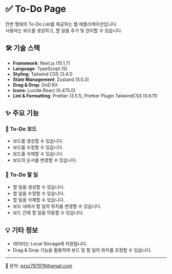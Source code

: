 # ✅ To-Do Page

칸반 형태의 To-Do List를 제공하는 웹 애플리케이션입니다. <br />
사용자는 보드를 생성하고, 할 일을 추가 및 관리할 수 있습니다.

## 🛠 기술 스택

- **Framework**: Next.js (15.1.7)
- **Language**: TypeScript (5)
- **Styling**: Tailwind CSS (3.4.1)
- **State Management**: Zustand (5.0.3)
- **Drag & Drop**: DnD Kit
- **Icons**: Lucide React (0.475.0)
- **Lint & Formatting**: Prettier (3.5.1), Prettier Plugin TailwindCSS (0.6.11)

## ✨ 주요 기능

### 📌 To-Do 보드

- 보드를 생성할 수 있습니다.
- 보드를 수정할 수 있습니다.
- 보드를 삭제할 수 있습니다.
- 보드의 순서를 변경할 수 있습니다.

### 📝 To-Do 할 일

- 할 일을 생성할 수 있습니다.
- 할 일을 수정할 수 있습니다.
- 할 일을 삭제할 수 있습니다.
- 보드 내에서 할 일의 위치를 변경할 수 있습니다.
- 보드 간에 할 일을 이동할 수 있습니다.

## 💡 기타 정보

- 데이터는 Local Storage에 저장됩니다.
- Drag & Drop 기능을 활용하여 보드 및 할 일의 위치를 조정할 수 있습니다.

---

📩 문의: qzsz797979@gmail.com
